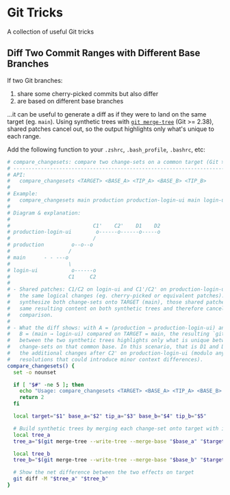 # Git Tricks

A collection of useful Git tricks

## Diff Two Commit Ranges with Different Base Branches

If two Git branches:

1. share some cherry-picked commits but also differ
2. are based on different base branches

...it can be useful to generate a diff as if they were to land on the same target (eg. `main`). Using synthetic trees with [`git merge-tree`](https://git-scm.com/docs/git-merge-tree) (Git >= 2.38), shared patches cancel out, so the output highlights only what's unique to each range.

Add the following function to your `.zshrc`, `.bash_profile`, `.bashrc`, etc:

```bash
# compare_changesets: compare two change-sets on a common target (Git >= 2.38)
# ----------------------------------------------------------------------------
# API:
#   compare_changesets <TARGET> <BASE_A> <TIP_A> <BASE_B> <TIP_B>
#
# Example:
#   compare_changesets main production production-login-ui main login-ui
#
# Diagram & explanation:
#
#                           C1'    C2'    D1    D2
# production-login-ui        o------o------o-----o
#                           /
# production         o--o--o
#                   /
# main      - - ---o
#                   \
# login-ui           o------o
#                   C1     C2
#
# - Shared patches: C1/C2 on login-ui and C1'/C2' on production-login-ui represent
#   the same logical changes (eg. cherry-picked or equivalent patches). When we
#   synthesize both change-sets onto TARGET (main), those shared patches produce the
#   same resulting content on both synthetic trees and therefore cancel out of the
#   comparison.
#
# - What the diff shows: with A = (production → production-login-ui) and
#   B = (main → login-ui) compared on TARGET = main, the resulting `git diff -M`
#   between the two synthetic trees highlights only what is unique between the
#   change-sets on that common base. In this scenario, that is D1 and D2 — eg.
#   the additional changes after C2' on production-login-ui (modulo any conflict
#   resolutions that could introduce minor context differences).
compare_changesets() {
  set -o nounset

  if [ "$#" -ne 5 ]; then
    echo "Usage: compare_changesets <TARGET> <BASE_A> <TIP_A> <BASE_B> <TIP_B>" >&2
    return 2
  fi

  local target="$1" base_a="$2" tip_a="$3" base_b="$4" tip_b="$5"

  # Build synthetic trees by merging each change-set onto target with its own base
  local tree_a
  tree_a="$(git merge-tree --write-tree --merge-base "$base_a" "$target" "$tip_a")"

  local tree_b
  tree_b="$(git merge-tree --write-tree --merge-base "$base_b" "$target" "$tip_b")"

  # Show the net difference between the two effects on target
  git diff -M "$tree_a" "$tree_b"
}
```
